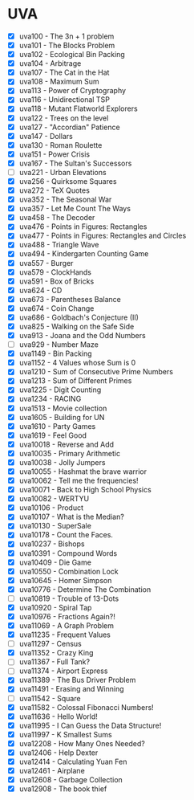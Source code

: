 # UVA
* [x] uva100 - The 3n + 1 problem
* [x] uva101 - The Blocks Problem
* [x] uva102 - Ecological Bin Packing
* [x] uva104 - Arbitrage
* [x] uva107 - The Cat in the Hat
* [x] uva108 - Maximum Sum
* [x] uva113 - Power of Cryptography
* [x] uva116 - Unidirectional TSP
* [x] uva118 - Mutant Flatworld Explorers
* [x] uva122 - Trees on the level
* [x] uva127 - "Accordian" Patience
* [x] uva147 - Dollars 
* [x] uva130 - Roman Roulette
* [x] uva151 - Power Crisis
* [x] uva167 - The Sultan's Successors
* [ ] uva221 - Urban Elevations
* [x] uva256 - Quirksome Squares
* [x] uva272 - TeX Quotes
* [x] uva352 - The Seasonal War
* [x] uva357 - Let Me Count The Ways
* [x] uva458 - The Decoder
* [x] uva476 - Points in Figures: Rectangles
* [x] uva477 - Points in Figures: Rectangles and Circles
* [x] uva488 - Triangle Wave
* [x] uva494 - Kindergarten Counting Game
* [x] uva557 - Burger
* [x] uva579 - ClockHands
* [x] uva591 - Box of Bricks
* [x] uva624 - CD
* [x] uva673 - Parentheses Balance
* [x] uva674 - Coin Change
* [x] uva686 - Goldbach's Conjecture (II)
* [x] uva825 - Walking on the Safe Side
* [x] uva913 - Joana and the Odd Numbers
* [ ] uva929 - Number Maze
* [x] uva1149 - Bin Packing
* [x] uva1152 - 4 Values whose Sum is 0
* [x] uva1210 - Sum of Consecutive Prime Numbers
* [x] uva1213 - Sum of Different Primes
* [x] uva1225 - Digit Counting
* [x] uva1234 - RACING
* [x] uva1513 - Movie collection
* [x] uva1605 - Building for UN
* [x] uva1610 - Party Games
* [x] uva1619 - Feel Good 
* [x] uva10018 - Reverse and Add
* [x] uva10035 - Primary Arithmetic
* [x] uva10038 - Jolly Jumpers
* [x] uva10055 - Hashmat the brave warrior
* [x] uva10062 - Tell me the frequencies!
* [x] uva10071 - Back to High School Physics
* [x] uva10082 - WERTYU
* [x] uva10106 - Product
* [x] uva10107 - What is the Median?
* [x] uva10130 - SuperSale
* [x] uva10178 - Count the Faces.
* [x] uva10237 - Bishops
* [x] uva10391 - Compound Words
* [x] uva10409 - Die Game
* [x] uva10550 - Combination Lock
* [x] uva10645 - Homer Simpson
* [x] uva10776 - Determine The Combination
* [ ] uva10819 - Trouble of 13-Dots
* [x] uva10920 - Spiral Tap
* [x] uva10976 - Fractions Again?!
* [x] uva11069 - A Graph Problem
* [x] uva11235 - Frequent Values
* [ ] uva11297 - Census
* [x] uva11352 - Crazy King
* [ ] uva11367 - Full Tank?
* [ ] uva11374 - Airport Express
* [x] uva11389 - The Bus Driver Problem
* [x] uva11491 - Erasing and Winning
* [ ] uva11542 - Square
* [x] uva11582 - Colossal Fibonacci Numbers!
* [x] uva11636 - Hello World!
* [x] uva11995 - I Can Guess the Data Structure!
* [x] uva11997 - K Smallest Sums
* [x] uva12208 - How Many Ones Needed?
* [x] uva12406 - Help Dexter
* [x] uva12414 - Calculating Yuan Fen
* [x] uva12461 - Airplane
* [x] uva12608 - Garbage Collection
* [x] uva12908 - The book thief
